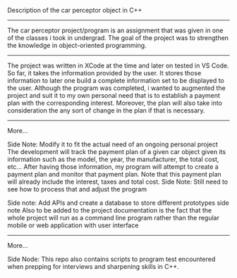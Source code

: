 Description of the car perceptor object in C++

----------------------------------------------
The car perceptor project/program is an assignment that was given in one of the classes i took in undergrad.
The goal of the project was to strengthen the knowledge in object-oriented programming.

----------------------------------------------
The project was written in XCode at the time and later on tested in VS Code. So far, it takes the information provided by the user.
It stores those information to later one build a complete information set to be displayed to the user. Although the program was completed,
i wanted to augmented the project and suit it to my own personal need that is to establish a payment plan with the corresponding interest.
Moreover, the plan will also take into consideration the any sort of change in the plan if that is necessary.

----------------------------------------------

More...

Side Note: Modify it to fit the actual need of an ongoing personal project
The development will track the payment plan of a given car object given its information such as the model, the year, the manufacturer, the total cost, etc...
After having those information, my program will attempt to create a payment plan and monitor that payment plan. Note that this payment plan will already include the interest, taxes and total cost. 
Side Note: Still need to see how to process that and adjust the program

Side note: Add APIs and create a database to store different prototypes 
side note
Also to be added to the project documentation is the fact that the whole project will run as a command line program rather than the regular mobile or web application with user interface

----------------------------------------------

More...

Side Node: This repo also contains scripts to program test encountered when prepping for interviews and sharpening skills in C++.
